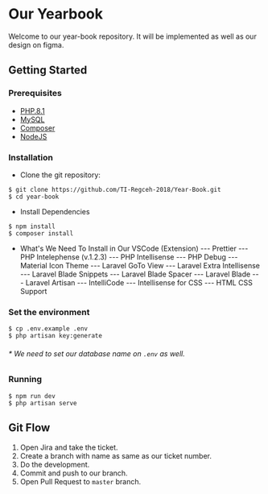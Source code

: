 # Our Yearbook

Welcome to our year-book repository. It will be implemented as well as our design on figma.

## Getting Started

### Prerequisites

-   [PHP.8.1](https://www.php.net/releases/8.1/en.php)
-   [MySQL](https://www.apachefriends.org/download.html)
-   [Composer](https://getcomposer.org/download/)
-   [NodeJS](https://nodejs.org/en/)

### Installation

-   Clone the git repository:

```
$ git clone https://github.com/TI-Regceh-2018/Year-Book.git
$ cd year-book
```

-   Install Dependencies

```
$ npm install
$ composer install
```

-   What's We Need To Install in Our VSCode (Extension)
    --- Prettier
    --- PHP Intelephense (v.1.2.3)
    --- PHP Intellisense
    --- PHP Debug
    --- Material Icon Theme
    --- Laravel GoTo View
    --- Laravel Extra Intellisense
    --- Laravel Blade Snippets
    --- Laravel Blade Spacer
    --- Laravel Blade
    --- Laravel Artisan
    --- IntelliCode
    --- Intellisense for CSS
    --- HTML CSS Support

### Set the environment

```
$ cp .env.example .env
$ php artisan key:generate
```

###### \* We need to set our database name on `.env` as well.

### Running

```
$ npm run dev
$ php artisan serve
```

## Git Flow

1. Open Jira and take the ticket.
2. Create a branch with name as same as our ticket number.
3. Do the development.
4. Commit and push to our branch.
5. Open Pull Request to `master` branch.
